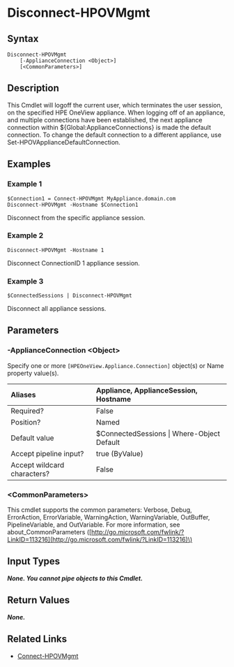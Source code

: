 ﻿---
description: Logoff from the appliance.
---

# Disconnect-HPOVMgmt

## Syntax

```text
Disconnect-HPOVMgmt
    [-ApplianceConnection <Object>]
    [<CommonParameters>]
```

## Description

This Cmdlet will logoff the current user, which terminates the user session, on the specified HPE OneView appliance.  When logging off of an appliance, and multiple connections have been established, the next appliance connection within ${Global:ApplianceConnections} is made the default connection.  To change the default connection to a different appliance, use Set-HPOVApplianceDefaultConnection.

## Examples

###  Example 1 

```text
$Connection1 = Connect-HPOVMgmt MyAppliance.domain.com
Disconnect-HPOVMgmt -Hostname $Connection1
```

Disconnect from the specific appliance session.

###  Example 2 

```text
Disconnect-HPOVMgmt -Hostname 1
```

Disconnect ConnectionID 1 appliance session.

###  Example 3 

```text
$ConnectedSessions | Disconnect-HPOVMgmt
```

Disconnect all appliance sessions.

## Parameters

### -ApplianceConnection &lt;Object&gt;

Specify one or more `[HPEOneView.Appliance.Connection]` object(s) or Name property value(s).

| Aliases | Appliance, ApplianceSession, Hostname |
| :--- | :--- |
| Required? | False |
| Position? | Named |
| Default value | $ConnectedSessions &vert; Where-Object Default |
| Accept pipeline input? | true (ByValue) |
| Accept wildcard characters? | False |

### &lt;CommonParameters&gt;

This cmdlet supports the common parameters: Verbose, Debug, ErrorAction, ErrorVariable, WarningAction, WarningVariable, OutBuffer, PipelineVariable, and OutVariable. For more information, see about\_CommonParameters \([http://go.microsoft.com/fwlink/?LinkID=113216](http://go.microsoft.com/fwlink/?LinkID=113216)\)

## Input Types

_**None. You cannot pipe objects to this Cmdlet.**_

## Return Values

_**None.**_



## Related Links

* [Connect-HPOVMgmt](connect-hpovmgmt.md)
